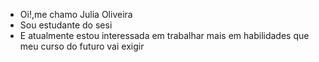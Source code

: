 -  Oi!,me chamo Julia Oliveira
-  Sou estudante do sesi
-  E atualmente estou interessada em trabalhar mais em habilidades que meu curso do futuro vai exigir


<!---
Juhzxz/Juhzxz is a ✨ special ✨ repository because its `README.md` (this file) appears on your GitHub profile.
You can click the Preview link to take a look at your changes.
--->
